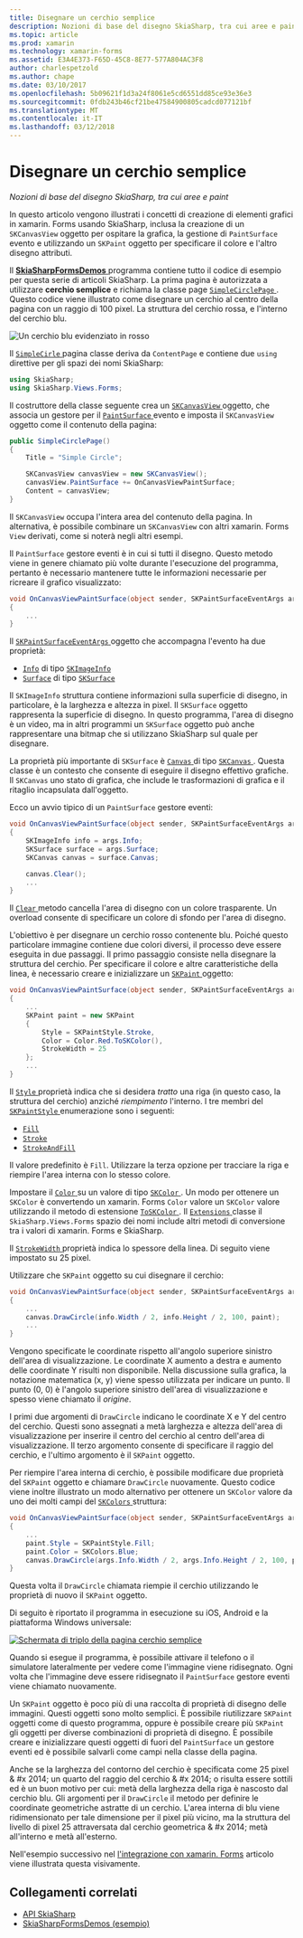```yaml
---
title: Disegnare un cerchio semplice
description: Nozioni di base del disegno SkiaSharp, tra cui aree e paint
ms.topic: article
ms.prod: xamarin
ms.technology: xamarin-forms
ms.assetid: E3A4E373-F65D-45C8-8E77-577A804AC3F8
author: charlespetzold
ms.author: chape
ms.date: 03/10/2017
ms.openlocfilehash: 5b09621f1d3a24f8061e5cd6551dd85ce93e36e3
ms.sourcegitcommit: 0fdb243b46cf21be47584900805cadcd077121bf
ms.translationtype: MT
ms.contentlocale: it-IT
ms.lasthandoff: 03/12/2018
---
```

# <a name="drawing-a-simple-circle"></a>Disegnare un cerchio semplice

_Nozioni di base del disegno SkiaSharp, tra cui aree e paint_

In questo articolo vengono illustrati i concetti di creazione di elementi grafici in xamarin. Forms usando SkiaSharp, inclusa la creazione di un `SKCanvasView` oggetto per ospitare la grafica, la gestione di `PaintSurface` evento e utilizzando un `SKPaint` oggetto per specificare il colore e l'altro disegno attributi.

Il [ **SkiaSharpFormsDemos** ](https://developer.xamarin.com/samples/xamarin-forms/SkiaSharpForms/SkiaSharpFormsDemos/) programma contiene tutto il codice di esempio per questa serie di articoli SkiaSharp. La prima pagina è autorizzata a utilizzare **cerchio semplice** e richiama la classe page [ `SimpleCirclePage` ](https://github.com/xamarin/xamarin-forms-samples/blob/master/SkiaSharpForms/SkiaSharpFormsDemos/SkiaSharpFormsDemos/SkiaSharpFormsDemos/Basics/SimpleCirclePage.cs). Questo codice viene illustrato come disegnare un cerchio al centro della pagina con un raggio di 100 pixel. La struttura del cerchio rossa, e l'interno del cerchio blu.

![](circle-images/circleexample.png "Un cerchio blu evidenziato in rosso")

Il [ `SimpleCirle` ](https://github.com/xamarin/xamarin-forms-samples/blob/master/SkiaSharpForms/SkiaSharpFormsDemos/SkiaSharpFormsDemos/SkiaSharpFormsDemos/Basics/SimpleCirclePage.cs) pagina classe deriva da `ContentPage` e contiene due `using` direttive per gli spazi dei nomi SkiaSharp:

```csharp
using SkiaSharp;
using SkiaSharp.Views.Forms;
```

Il costruttore della classe seguente crea un [ `SKCanvasView` ](https://developer.xamarin.com/api/type/SkiaSharp.Views.Forms.SKCanvasView/) oggetto, che associa un gestore per il [ `PaintSurface` ](https://developer.xamarin.com/api/event/SkiaSharp.Views.Forms.SKCanvasView.PaintSurface/) evento e imposta il `SKCanvasView` oggetto come il contenuto della pagina:

```csharp
public SimpleCirclePage()
{
    Title = "Simple Circle";

    SKCanvasView canvasView = new SKCanvasView();
    canvasView.PaintSurface += OnCanvasViewPaintSurface;
    Content = canvasView;
}
```

Il `SKCanvasView` occupa l'intera area del contenuto della pagina. In alternativa, è possibile combinare un `SKCanvasView` con altri xamarin. Forms `View` derivati, come si noterà negli altri esempi.

Il `PaintSurface` gestore eventi è in cui si tutti il disegno. Questo metodo viene in genere chiamato più volte durante l'esecuzione del programma, pertanto è necessario mantenere tutte le informazioni necessarie per ricreare il grafico visualizzato:

```csharp
void OnCanvasViewPaintSurface(object sender, SKPaintSurfaceEventArgs args)
{
    ...
}

```

Il [ `SKPaintSurfaceEventArgs` ](https://developer.xamarin.com/api/type/SkiaSharp.Views.Forms.SKPaintSurfaceEventArgs/) oggetto che accompagna l'evento ha due proprietà:

- [`Info`](https://developer.xamarin.com/api/property/SkiaSharp.Views.Forms.SKPaintSurfaceEventArgs.Info/) di tipo [`SKImageInfo`](https://developer.xamarin.com/api/type/SkiaSharp.SKImageInfo/)
- [`Surface`](https://developer.xamarin.com/api/property/SkiaSharp.Views.Forms.SKPaintSurfaceEventArgs.Surface/) di tipo [`SKSurface`](https://developer.xamarin.com/api/type/SkiaSharp.SKSurface/)

Il `SKImageInfo` struttura contiene informazioni sulla superficie di disegno, in particolare, è la larghezza e altezza in pixel. Il `SKSurface` oggetto rappresenta la superficie di disegno. In questo programma, l'area di disegno è un video, ma in altri programmi un `SKSurface` oggetto può anche rappresentare una bitmap che si utilizzano SkiaSharp sul quale per disegnare.

La proprietà più importante di `SKSurface` è [ `Canvas` ](https://developer.xamarin.com/api/property/SkiaSharp.SKSurface.Canvas/) di tipo [ `SKCanvas` ](https://developer.xamarin.com/api/type/SkiaSharp.SKCanvas/). Questa classe è un contesto che consente di eseguire il disegno effettivo grafiche. Il `SKCanvas` uno stato di grafica, che include le trasformazioni di grafica e il ritaglio incapsulata dall'oggetto.

Ecco un avvio tipico di un `PaintSurface` gestore eventi:

```csharp
void OnCanvasViewPaintSurface(object sender, SKPaintSurfaceEventArgs args)
{
    SKImageInfo info = args.Info;
    SKSurface surface = args.Surface;
    SKCanvas canvas = surface.Canvas;

    canvas.Clear();
    ...
}

```

Il [ `Clear` ](https://developer.xamarin.com/api/member/SkiaSharp.SKCanvas.Clear()/) metodo cancella l'area di disegno con un colore trasparente. Un overload consente di specificare un colore di sfondo per l'area di disegno.

L'obiettivo è per disegnare un cerchio rosso contenente blu. Poiché questo particolare immagine contiene due colori diversi, il processo deve essere eseguita in due passaggi. Il primo passaggio consiste nella disegnare la struttura del cerchio. Per specificare il colore e altre caratteristiche della linea, è necessario creare e inizializzare un [ `SKPaint` ](https://developer.xamarin.com/api/type/SkiaSharp.SKPaint/) oggetto:

```csharp
void OnCanvasViewPaintSurface(object sender, SKPaintSurfaceEventArgs args)
{
    ...
    SKPaint paint = new SKPaint
    {
        Style = SKPaintStyle.Stroke,
        Color = Color.Red.ToSKColor(),
        StrokeWidth = 25
    };
    ...
}
```

Il [ `Style` ](https://developer.xamarin.com/api/property/SkiaSharp.SKPaint.Style/) proprietà indica che si desidera *tratto* una riga (in questo caso, la struttura del cerchio) anziché *riempimento* l'interno. I tre membri del [ `SKPaintStyle` ](https://developer.xamarin.com/api/type/SkiaSharp.SKPaintStyle/) enumerazione sono i seguenti:

- [`Fill`](https://developer.xamarin.com/api/field/SkiaSharp.SKPaintStyle.Fill/)
- [`Stroke`](https://developer.xamarin.com/api/field/SkiaSharp.SKPaintStyle.Stroke/)
- [`StrokeAndFill`](https://developer.xamarin.com/api/field/SkiaSharp.SKPaintStyle.StrokeAndFill/)

Il valore predefinito è `Fill`. Utilizzare la terza opzione per tracciare la riga e riempire l'area interna con lo stesso colore.

Impostare il [ `Color` ](https://developer.xamarin.com/api/property/SkiaSharp.SKPaint.Color/) su un valore di tipo [ `SKColor` ](https://developer.xamarin.com/api/type/SkiaSharp.SKColor/). Un modo per ottenere un `SKColor` è convertendo un xamarin. Forms `Color` valore un `SKColor` valore utilizzando il metodo di estensione [ `ToSKColor` ](https://developer.xamarin.com/api/member/SkiaSharp.Views.Forms.Extensions.ToSKColor/p/Xamarin.Forms.Color/). Il [ `Extensions` ](https://developer.xamarin.com/api/type/SkiaSharp.Views.Forms.Extensions/) classe il `SkiaSharp.Views.Forms` spazio dei nomi include altri metodi di conversione tra i valori di xamarin. Forms e SkiaSharp.

Il [ `StrokeWidth` ](https://developer.xamarin.com/api/property/SkiaSharp.SKPaint.StrokeWidth/) proprietà indica lo spessore della linea. Di seguito viene impostato su 25 pixel.

Utilizzare che `SKPaint` oggetto su cui disegnare il cerchio:

```csharp
void OnCanvasViewPaintSurface(object sender, SKPaintSurfaceEventArgs args)
{
    ...
    canvas.DrawCircle(info.Width / 2, info.Height / 2, 100, paint);
    ...
}
```

Vengono specificate le coordinate rispetto all'angolo superiore sinistro dell'area di visualizzazione. Le coordinate X aumento a destra e aumento delle coordinate Y risulti non disponibile. Nella discussione sulla grafica, la notazione matematica (x, y) viene spesso utilizzata per indicare un punto. Il punto (0, 0) è l'angolo superiore sinistro dell'area di visualizzazione e spesso viene chiamato il *origine*.

I primi due argomenti di `DrawCircle` indicano le coordinate X e Y del centro del cerchio. Questi sono assegnati a metà larghezza e altezza dell'area di visualizzazione per inserire il centro del cerchio al centro dell'area di visualizzazione. Il terzo argomento consente di specificare il raggio del cerchio, e l'ultimo argomento è il `SKPaint` oggetto.

Per riempire l'area interna di cerchio, è possibile modificare due proprietà del `SKPaint` oggetto e chiamare `DrawCircle` nuovamente. Questo codice viene inoltre illustrato un modo alternativo per ottenere un `SKColor` valore da uno dei molti campi del [ `SKColors` ](https://developer.xamarin.com/api/type/SkiaSharp.SKColors/) struttura:

```csharp
void OnCanvasViewPaintSurface(object sender, SKPaintSurfaceEventArgs args)
{
    ...
    paint.Style = SKPaintStyle.Fill;
    paint.Color = SKColors.Blue;
    canvas.DrawCircle(args.Info.Width / 2, args.Info.Height / 2, 100, paint);
}
```
Questa volta il `DrawCircle` chiamata riempie il cerchio utilizzando le proprietà di nuovo il `SKPaint` oggetto.

Di seguito è riportato il programma in esecuzione su iOS, Android e la piattaforma Windows universale:

[![](circle-images/simplecircle-small.png "Schermata di triplo della pagina cerchio semplice")](circle-images/simplecircle-large.png#lightbox "tripla schermata della pagina cerchio semplice")

Quando si esegue il programma, è possibile attivare il telefono o il simulatore lateralmente per vedere come l'immagine viene ridisegnato. Ogni volta che l'immagine deve essere ridisegnato il `PaintSurface` gestore eventi viene chiamato nuovamente.

Un `SKPaint` oggetto è poco più di una raccolta di proprietà di disegno delle immagini. Questi oggetti sono molto semplici. È possibile riutilizzare `SKPaint` oggetti come di questo programma, oppure è possibile creare più `SKPaint` gli oggetti per diverse combinazioni di proprietà di disegno. È possibile creare e inizializzare questi oggetti di fuori del `PaintSurface` un gestore eventi ed è possibile salvarli come campi nella classe della pagina.

Anche se la larghezza del contorno del cerchio è specificata come 25 pixel & #x 2014; un quarto del raggio del cerchio & #x 2014; o risulta essere sottili ed è un buon motivo per cui: metà della larghezza della riga è nascosto dal cerchio blu. Gli argomenti per il `DrawCircle` il metodo per definire le coordinate geometriche astratte di un cerchio. L'area interna di blu viene ridimensionato per tale dimensione per il pixel più vicino, ma la struttura del livello di pixel 25 attraversata dal cerchio geometrica & #x 2014; metà all'interno e metà all'esterno.

Nell'esempio successivo nel [l'integrazione con xamarin. Forms](~/xamarin-forms/user-interface/graphics/skiasharp/basics/integration.md) articolo viene illustrata questa visivamente.


## <a name="related-links"></a>Collegamenti correlati

- [API SkiaSharp](https://developer.xamarin.com/api/root/SkiaSharp/)
- [SkiaSharpFormsDemos (esempio)](https://developer.xamarin.com/samples/xamarin-forms/SkiaSharpForms/SkiaSharpFormsDemos/)
